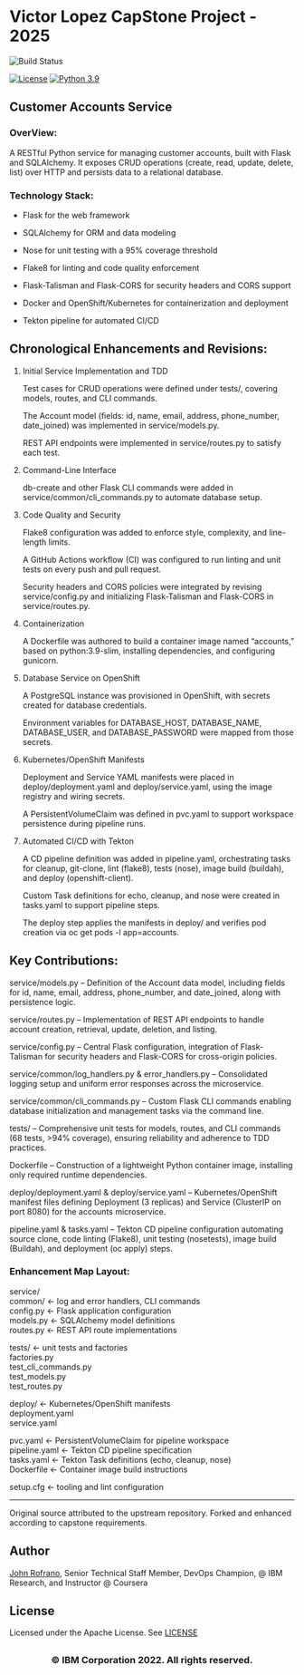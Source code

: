 # Victor Lopez CapStone Project - 2025

![Build Status](https://github.com/vicda9/devops-capstone-project/actions/workflows/ci-build.yaml/badge.svg)


[![License](https://img.shields.io/badge/License-Apache%202.0-blue.svg)](https://opensource.org/licenses/Apache-2.0)
[![Python 3.9](https://img.shields.io/badge/Python-3.9-green.svg)](https://shields.io/)




## Customer Accounts Service
### OverView:

A RESTful Python service for managing customer accounts, built with Flask and SQLAlchemy. It exposes CRUD operations (create, read, update, delete, list) over HTTP and persists data to a relational database.



### Technology Stack:

- Flask for the web framework

- SQLAlchemy for ORM and data modeling

- Nose for unit testing with a 95% coverage threshold

- Flake8 for linting and code quality enforcement

- Flask-Talisman and Flask-CORS for security headers and CORS support

- Docker and OpenShift/Kubernetes for containerization and deployment

- Tekton pipeline for automated CI/CD


## Chronological Enhancements and Revisions:

1. Initial Service Implementation and TDD

    Test cases for CRUD operations were defined under tests/, covering models, routes, and CLI commands.

    The Account model (fields: id, name, email, address, phone_number, date_joined) was implemented in service/models.py.

    REST API endpoints were implemented in service/routes.py to satisfy each test.

2. Command-Line Interface

    db-create and other Flask CLI commands were added in service/common/cli_commands.py to automate database setup.

3. Code Quality and Security

    Flake8 configuration was added to enforce style, complexity, and line-length limits.
 
    A GitHub Actions workflow (CI) was configured to run linting and unit tests on every push and pull request.

    Security headers and CORS policies were integrated by revising service/config.py and initializing Flask-Talisman and Flask-CORS in service/routes.py.

4. Containerization

    A Dockerfile was authored to build a container image named “accounts,” based on python:3.9-slim, installing dependencies, and configuring gunicorn.

5. Database Service on OpenShift

    A PostgreSQL instance was provisioned in OpenShift, with secrets created for database credentials.

    Environment variables for DATABASE_HOST, DATABASE_NAME, DATABASE_USER, and DATABASE_PASSWORD were mapped from those secrets.

5. Kubernetes/OpenShift Manifests

    Deployment and Service YAML manifests were placed in deploy/deployment.yaml and deploy/service.yaml, using the image registry and wiring secrets.

    A PersistentVolumeClaim was defined in pvc.yaml to support workspace persistence during pipeline runs.

7. Automated CI/CD with Tekton

    A CD pipeline definition was added in pipeline.yaml, orchestrating tasks for cleanup, git-clone, lint (flake8), tests (nose), image build (buildah), and deploy (openshift-client).

    Custom Task definitions for echo, cleanup, and nose were created in tasks.yaml to support pipeline steps.

    The deploy step applies the manifests in deploy/ and verifies pod creation via oc get pods -l app=accounts.



## Key Contributions:

service/models.py – Definition of the Account data model, including fields for id, name, email, address, phone_number, and date_joined, along with persistence logic.

service/routes.py – Implementation of REST API endpoints to handle account creation, retrieval, update, deletion, and listing.

service/config.py – Central Flask configuration, integration of Flask-Talisman for security headers and Flask-CORS for cross-origin policies.

service/common/log_handlers.py & error_handlers.py – Consolidated logging setup and uniform error responses across the microservice.

service/common/cli_commands.py – Custom Flask CLI commands enabling database initialization and management tasks via the command line.

tests/ – Comprehensive unit tests for models, routes, and CLI commands (68 tests, >94% coverage), ensuring reliability and adherence to TDD practices.

Dockerfile – Construction of a lightweight Python container image, installing only required runtime dependencies.

deploy/deployment.yaml & deploy/service.yaml – Kubernetes/OpenShift manifest files defining Deployment (3 replicas) and Service (ClusterIP on port 8080) for the accounts microservice.

pipeline.yaml & tasks.yaml – Tekton CD pipeline configuration automating source clone, code linting (Flake8), unit testing (nosetests), image build (Buildah), and deployment (oc apply) steps.


### Enhancement Map Layout:

service/  
  common/        ← log and error handlers, CLI commands  
  config.py      ← Flask application configuration  
  models.py      ← SQLAlchemy model definitions  
  routes.py      ← REST API route implementations  

tests/           ← unit tests and factories  
  factories.py  
  test_cli_commands.py  
  test_models.py  
  test_routes.py  

deploy/          ← Kubernetes/OpenShift manifests  
  deployment.yaml  
  service.yaml  

pvc.yaml         ← PersistentVolumeClaim for pipeline workspace  
pipeline.yaml    ← Tekton CD pipeline specification  
tasks.yaml       ← Tekton Task definitions (echo, cleanup, nose)  
Dockerfile       ← Container image build instructions  

setup.cfg        ← tooling and lint configuration  

---

Original source attributed to the upstream repository. Forked and enhanced according to capstone requirements.

## Author

[John Rofrano](https://www.coursera.org/instructor/johnrofrano), Senior Technical Staff Member, DevOps Champion, @ IBM Research, and Instructor @ Coursera

## License

Licensed under the Apache License. See [LICENSE](LICENSE)

## <h3 align="center"> © IBM Corporation 2022. All rights reserved. <h3/>
